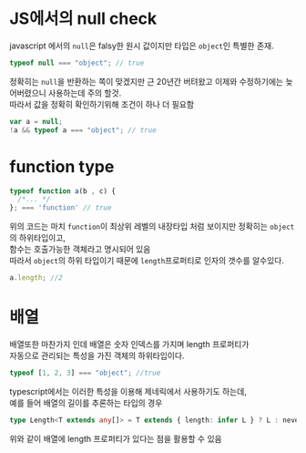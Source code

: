 # JS에서의 null check

javascript 에서의 `null`은 falsy한 원시 값이지만 타입은 `object`인 특별한 존재.

```javascript
typeof null === "object"; // true
```

정확히는 `null`을 반환하는 쪽이 맞겠지만 근 20년간 버텨왔고 이제와 수정하기에는 늦어버렸으니 사용하는데 주의 할것.  
따라서 값을 정확히 확인하기위해 조건이 하나 더 필요함

```javascript
var a = null;
!a && typeof a === "object"; // true
```

# function type

```javascript
typeof function a(b , c) {
  /*... */
}; === 'function' // true
```

위의 코드는 마치 `function`이 최상위 레벨의 내장타입 처럼 보이지만
정확히는 `object`의 하위타입이고,  
함수는 호출가능한 객체라고 명시되어 있음  
따라서 `object`의 하위 타입이기 때문에 `length`프로퍼티로 인자의 갯수를 알수있다.

```javascript
a.length; //2
```

# 배열

배열또한 마찬가지 인데 배열은 숫자 인덱스를 가지며 length 프로퍼티가  
자동으로 관리되는 특성을 가진 객체의 하위타입이다.

```javascript
typeof [1, 2, 3] === "object"; //true
```

typescript에서는 이러한 특성을 이용해 제네릭에서 사용하기도 하는데,  
예를 들어 배열의 길이를 추론하는 타입의 경우

```typescript
type Length<T extends any[]> = T extends { length: infer L } ? L : never;
```

위와 같이 배열에 length 프로퍼티가 있다는 점을 활용할 수 있음
